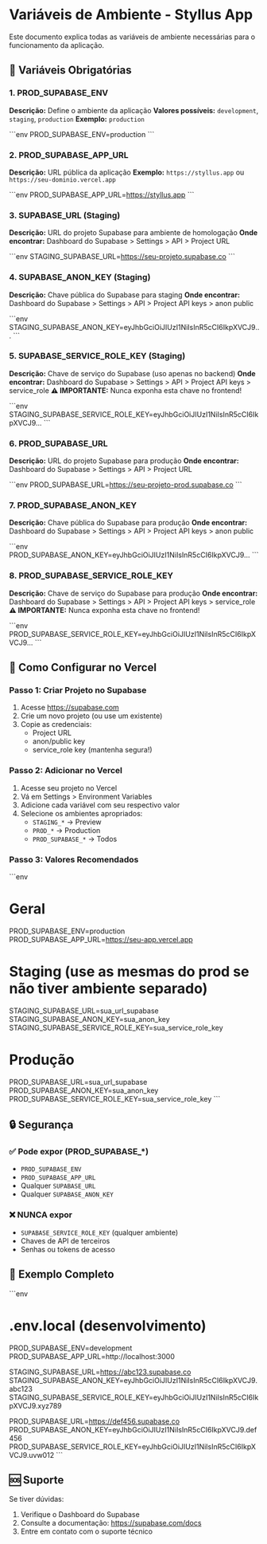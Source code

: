 # Variáveis de Ambiente - Styllus App

Este documento explica todas as variáveis de ambiente necessárias para o funcionamento da aplicação.

## 🔑 Variáveis Obrigatórias

### 1. PROD_SUPABASE_ENV
**Descrição:** Define o ambiente da aplicação
**Valores possíveis:** `development`, `staging`, `production`
**Exemplo:** `production`

\`\`\`env
PROD_SUPABASE_ENV=production
\`\`\`

### 2. PROD_SUPABASE_APP_URL
**Descrição:** URL pública da aplicação
**Exemplo:** `https://styllus.app` ou `https://seu-dominio.vercel.app`

\`\`\`env
PROD_SUPABASE_APP_URL=https://styllus.app
\`\`\`

### 3. SUPABASE_URL (Staging)
**Descrição:** URL do projeto Supabase para ambiente de homologação
**Onde encontrar:** Dashboard do Supabase > Settings > API > Project URL

\`\`\`env
STAGING_SUPABASE_URL=https://seu-projeto.supabase.co
\`\`\`

### 4. SUPABASE_ANON_KEY (Staging)
**Descrição:** Chave pública do Supabase para staging
**Onde encontrar:** Dashboard do Supabase > Settings > API > Project API keys > anon public

\`\`\`env
STAGING_SUPABASE_ANON_KEY=eyJhbGciOiJIUzI1NiIsInR5cCI6IkpXVCJ9...
\`\`\`

### 5. SUPABASE_SERVICE_ROLE_KEY (Staging)
**Descrição:** Chave de serviço do Supabase (uso apenas no backend)
**Onde encontrar:** Dashboard do Supabase > Settings > API > Project API keys > service_role
**⚠️ IMPORTANTE:** Nunca exponha esta chave no frontend!

\`\`\`env
STAGING_SUPABASE_SERVICE_ROLE_KEY=eyJhbGciOiJIUzI1NiIsInR5cCI6IkpXVCJ9...
\`\`\`

### 6. PROD_SUPABASE_URL
**Descrição:** URL do projeto Supabase para produção
**Onde encontrar:** Dashboard do Supabase > Settings > API > Project URL

\`\`\`env
PROD_SUPABASE_URL=https://seu-projeto-prod.supabase.co
\`\`\`

### 7. PROD_SUPABASE_ANON_KEY
**Descrição:** Chave pública do Supabase para produção
**Onde encontrar:** Dashboard do Supabase > Settings > API > Project API keys > anon public

\`\`\`env
PROD_SUPABASE_ANON_KEY=eyJhbGciOiJIUzI1NiIsInR5cCI6IkpXVCJ9...
\`\`\`

### 8. PROD_SUPABASE_SERVICE_ROLE_KEY
**Descrição:** Chave de serviço do Supabase para produção
**Onde encontrar:** Dashboard do Supabase > Settings > API > Project API keys > service_role
**⚠️ IMPORTANTE:** Nunca exponha esta chave no frontend!

\`\`\`env
PROD_SUPABASE_SERVICE_ROLE_KEY=eyJhbGciOiJIUzI1NiIsInR5cCI6IkpXVCJ9...
\`\`\`

## 🎯 Como Configurar no Vercel

### Passo 1: Criar Projeto no Supabase
1. Acesse https://supabase.com
2. Crie um novo projeto (ou use um existente)
3. Copie as credenciais:
   - Project URL
   - anon/public key
   - service_role key (mantenha segura!)

### Passo 2: Adicionar no Vercel
1. Acesse seu projeto no Vercel
2. Vá em Settings > Environment Variables
3. Adicione cada variável com seu respectivo valor
4. Selecione os ambientes apropriados:
   - `STAGING_*` → Preview
   - `PROD_*` → Production
   - `PROD_SUPABASE_*` → Todos

### Passo 3: Valores Recomendados

\`\`\`env
# Geral
PROD_SUPABASE_ENV=production
PROD_SUPABASE_APP_URL=https://seu-app.vercel.app

# Staging (use as mesmas do prod se não tiver ambiente separado)
STAGING_SUPABASE_URL=sua_url_supabase
STAGING_SUPABASE_ANON_KEY=sua_anon_key
STAGING_SUPABASE_SERVICE_ROLE_KEY=sua_service_role_key

# Produção
PROD_SUPABASE_URL=sua_url_supabase
PROD_SUPABASE_ANON_KEY=sua_anon_key
PROD_SUPABASE_SERVICE_ROLE_KEY=sua_service_role_key
\`\`\`

## 🔒 Segurança

### ✅ Pode expor (PROD_SUPABASE_*)
- `PROD_SUPABASE_ENV`
- `PROD_SUPABASE_APP_URL`
- Qualquer `SUPABASE_URL`
- Qualquer `SUPABASE_ANON_KEY`

### ❌ NUNCA expor
- `SUPABASE_SERVICE_ROLE_KEY` (qualquer ambiente)
- Chaves de API de terceiros
- Senhas ou tokens de acesso

## 📝 Exemplo Completo

\`\`\`env
# .env.local (desenvolvimento)
PROD_SUPABASE_ENV=development
PROD_SUPABASE_APP_URL=http://localhost:3000

STAGING_SUPABASE_URL=https://abc123.supabase.co
STAGING_SUPABASE_ANON_KEY=eyJhbGciOiJIUzI1NiIsInR5cCI6IkpXVCJ9.abc123
STAGING_SUPABASE_SERVICE_ROLE_KEY=eyJhbGciOiJIUzI1NiIsInR5cCI6IkpXVCJ9.xyz789

PROD_SUPABASE_URL=https://def456.supabase.co
PROD_SUPABASE_ANON_KEY=eyJhbGciOiJIUzI1NiIsInR5cCI6IkpXVCJ9.def456
PROD_SUPABASE_SERVICE_ROLE_KEY=eyJhbGciOiJIUzI1NiIsInR5cCI6IkpXVCJ9.uvw012
\`\`\`

## 🆘 Suporte

Se tiver dúvidas:
1. Verifique o Dashboard do Supabase
2. Consulte a documentação: https://supabase.com/docs
3. Entre em contato com o suporte técnico
